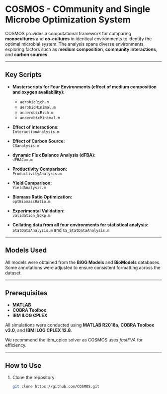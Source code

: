 # COSMOS - COmmunity and Single Microbe Optimization System

COSMOS provides a computational framework for comparing **monocultures** and **co-cultures** in identical environments to identify the optimal microbial system. The analysis spans diverse environments, exploring factors such as **medium composition**, **community interactions**, and **carbon sources**.

---

## Key Scripts  
- **Masterscripts for Four Environments (effect of medium composition and oxygen availability):**
  - `aerobicRich.m`  
  - `aerobicMinimal.m`  
  - `anaerobicRich.m`  
  - `anaerobicMinimal.m`  

- **Effect of Interactions:**  
  `InteractionAnalysis.m`  

- **Effect of Carbon Source:**  
  `CSanalysis.m`  

- **dynamic Flux Balance Analysis (dFBA):**  
  `dFBACom.m`  

- **Productivity Comparison:**  
  `ProductivityAnalysis.m`  

- **Yield Comparison:**  
  `YieldAnalysis.m`  

- **Biomass Ratio Optimization:**  
  `optBiomassRatio.m`  

- **Experimental Validation:**  
  `validation_SoKp.m`

- **Collating data from all four environments for statistical analysis:**  
  `StatDataAnalysis.m` and `CS_StatDataAnalysis.m`
---

## Models Used  
All models were obtained from the **BiGG Models** and **BioModels** databases. Some annotations were adjusted to ensure consistent formatting across the dataset.

---

## Prerequisites  
- **MATLAB**
- **COBRA Toolbox**  
- **IBM ILOG CPLEX**

All simulations were conducted using **MATLAB R2018a**, **COBRA Toolbox v3.0**, and **IBM ILOG CPLEX 12.8**.

We recommend the ibm_cplex solver as COSMOS uses *fastFVA* for efficiency.

---

## How to Use  
1. Clone the repository:  
   ```bash
   git clone https://github.com/COSMOS.git

